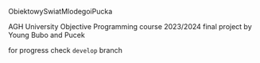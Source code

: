 ObiektowySwiatMlodegoiPucka

AGH University Objective Programming course 2023/2024 final project
by Young Bubo and Pucek

for progress check `develop` branch
